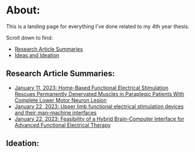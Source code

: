 # About:
This is a landing page for everything I've done related to my 4th year thesis.

Scroll down to find:
- [Research Article Summaries](https://cravat5386.github.io/thesis/index.html#research-article-summaries)
- [Ideas and Ideation](https://cravat5386.github.io/thesis/index.html#ideation)

## Research Article Summaries:
- [January 11, 2023: Home-Based Functional Electrical Stimulation Rescues Permanently Denervated Muscles in Paraplegic Patients With Complete Lower Motor Neuron Lesion](https://cravat5386.github.io/thesis/20230111.html)
- [January 22, 2023: Upper limb functional electrical stimulation devices and their man–machine interfaces](https://cravat5386.github.io/thesis/20230122.html)
- [January 22, 2023: Feasibility of a Hybrid Brain-Computer Interface for Advanced Functional Electrical Therapy](https://cravat5386.github.io/thesis/20230122_2.html)

## Ideation: